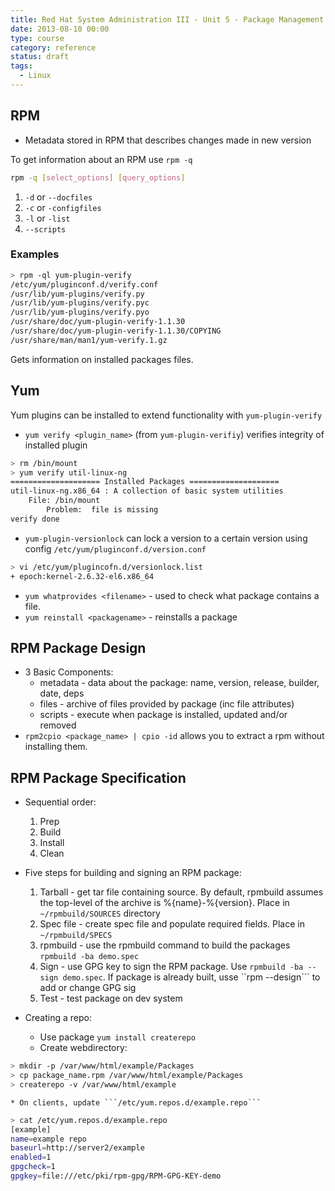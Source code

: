 ```yaml
---
title: Red Hat System Administration III - Unit 5 - Package Management
date: 2013-08-10 00:00
type: course
category: reference
status: draft
tags:
  - Linux
---
```


## RPM

* Metadata stored in RPM that describes changes made in new version

To get information about an RPM use ```rpm -q```

```bash
rpm -q [select_options] [query_options]
```

1. ```-d``` or ```--docfiles```
2. ```-c``` or ```-configfiles```
3. ```-l``` or ```-list```
4. ```--scripts```

### Examples

```bash
> rpm -ql yum-plugin-verify
/etc/yum/pluginconf.d/verify.conf
/usr/lib/yum-plugins/verify.py
/usr/lib/yum-plugins/verify.pyc
/usr/lib/yum-plugins/verify.pyo
/usr/share/doc/yum-plugin-verify-1.1.30
/usr/share/doc/yum-plugin-verify-1.1.30/COPYING
/usr/share/man/man1/yum-verify.1.gz
```

Gets information on installed packages files.

## Yum

Yum plugins can be installed to extend functionality with ```yum-plugin-verify```

* ```yum verify <plugin_name>``` (from ```yum-plugin-verifiy```) verifies integrity of installed plugin

```bash
> rm /bin/mount
> yum verify util-linux-ng
==================== Installed Packages ====================
util-linux-ng.x86_64 : A collection of basic system utilities
    File: /bin/mount
        Problem:  file is missing
verify done
```

* ```yum-plugin-versionlock``` can lock a version to a certain version using config ```/etc/yum/pluginconf.d/version.conf```

```bash
> vi /etc/yum/plugincofn.d/versionlock.list
+ epoch:kernel-2.6.32-el6.x86_64
```

* ```yum whatprovides <filename>``` - used to check what package contains a file.
* ```yum reinstall <packagename>``` - reinstalls a package

## RPM Package Design

* 3 Basic Components:
    * metadata - data about the package: name, version, release, builder, date, deps
    * files - archive of files provided by package (inc file attributes)
    * scripts - execute when package is installed, updated and/or removed
* ```rpm2cpio <package_name> | cpio -id``` allows you to extract a rpm without installing them.

## RPM Package Specification

* Sequential order:

    1. Prep
    2. Build
    3. Install
    4. Clean

* Five steps for building and signing an RPM package:

    1. Tarball - get tar file containing source. By default, rpmbuild assumes the top-level of the archive is %{name}-%{version}. Place in ```~/rpmbuild/SOURCES``` directory
    2. Spec file - create spec file and populate required fields. Place in ```~/rpmbuild/SPECS```
    3. rpmbuild - use the rpmbuild command to build the packages ```rpmbuild -ba demo.spec```
    4. Sign - use GPG key to sign the RPM package. Use ```rpmbuild -ba --sign demo.spec```. If package is already built, usse ``rpm --design``` to add or change GPG sig
    5. Test - test package on dev system

* Creating a repo:
    * Use package ```yum install createrepo```
    * Create webdirectory:

```bash
> mkdir -p /var/www/html/example/Packages
> cp package_name.rpm /var/www/html/example/Packages
> createrepo -v /var/www/html/example
```

    * On clients, update ```/etc/yum.repos.d/example.repo```

```bash
> cat /etc/yum.repos.d/example.repo
[example]
name=example repo
baseurl=http://server2/example
enabled=1
gpgcheck=1
gpgkey=file:///etc/pki/rpm-gpg/RPM-GPG-KEY-demo
```
